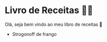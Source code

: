 # Livro de Receitas :man_cook:

Olá, seja bem vindo ao meu libro de receitas :wave:

- Strogonoff de frango
